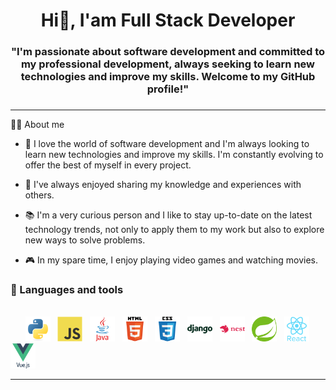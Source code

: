 <!DOCTYPE html>
<html lang="en">
<head>
    <meta charset="UTF-8">
    <meta http-equiv="X-UA-Compatible" content="IE=edge">
    <meta name="viewport" content="width=device-width, initial-scale=1.0">
</head>
<body>
    <div align="center">
        <h1 align="center">
            Hi👋, I'am Full Stack Developer
        </h1>
        <h3 align="center">
             "I'm passionate about software development and committed to my professional development, always seeking to learn new technologies and improve my skills. Welcome to my GitHub profile!"
        <h3>
    </div>    
</body>
</html>
  
 ---        
 👨‍💻 About me
  - 🚀 I love the world of software development and I'm always looking to learn new technologies and improve my skills. I'm constantly evolving to offer         the best of myself in every project.

  - 🌟 I've always enjoyed sharing my knowledge and experiences with others.

  - 📚 I'm a very curious person and I like to stay up-to-date on the latest technology trends, not only to apply them to my work but also to explore new        ways to solve problems.

  - 🎮 In my spare time, I enjoy playing video games and watching movies.
  
<!DOCTYPE html>
<html lang="en">
<head>
    <meta charset="UTF-8">
    <meta http-equiv="X-UA-Compatible" content="IE=edge">
    <meta name="viewport" content="width=device-width, initial-scale=1.0">

</head>
<body>
    <div align="left">
        <h3>🔨 Languages and tools</h3>&nbsp;
     &nbsp;&nbsp;   <div >
        &nbsp;&nbsp;  &nbsp;&nbsp;  <img src="https://github.com/devicons/devicon/blob/master/icons/python/python-original.svg" height="40" width="40"/>&nbsp;&nbsp;
            <img src="https://github.com/devicons/devicon/blob/master/icons/javascript/javascript-original.svg" height="40" width="40"/>&nbsp;&nbsp;
            <img src="https://github.com/devicons/devicon/blob/master/icons/java/java-original-wordmark.svg" height="40" width="40"/>&nbsp;&nbsp;
            <img src="https://github.com/devicons/devicon/blob/master/icons/html5/html5-original-wordmark.svg" height="40" width="40"/>&nbsp;&nbsp;
            <img src="https://github.com/devicons/devicon/blob/master/icons/css3/css3-original-wordmark.svg" height="40" width="40"/>&nbsp;&nbsp;
            <img src="https://github.com/devicons/devicon/blob/master/icons/django/django-plain-wordmark.svg" height="40" width="40"/>&nbsp;&nbsp;
            <img src="https://github.com/devicons/devicon/blob/master/icons/nestjs/nestjs-original-wordmark.svg" height="40" width="40">&nbsp;&nbsp;
            <img src ="https://github.com/devicons/devicon/blob/master/icons/spring/spring-original.svg" height="40" width="40">&nbsp;&nbsp;
            <img src="https://github.com/devicons/devicon/blob/master/icons/react/react-original-wordmark.svg" height="40" width="40">&nbsp;&nbsp;
            <img src="https://github.com/devicons/devicon/blob/master/icons/vuejs/vuejs-original-wordmark.svg" height="40" width="40">&nbsp;&nbsp;
        </div>
    </div>
    <hr/>
  
</body>
</html>
